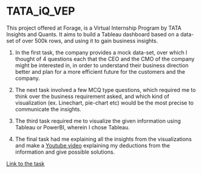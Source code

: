 # TATA_iQ_VEP
This project offered at Forage, is a Virtual Internship Program by TATA Insights and Quants. It aims to build a Tableau dashboard based on a data-set of over 500k rows, and using it to gain business insights.

1. In the first task, the company provides a mock data-set, over which I thought of 4 questions each that the CEO and the CMO of the company might be interested in, in order to understand their business direction better and plan for a more efficient future for the customers and the company.

2. The next task involved a few MCQ type questions, which required me to think over the business requirement asked, and which kind of visualization (ex. Linechart, pie-chart etc) would be the most precise to communicate the insights.

3. The third task required me to visualize the given information using Tableau or PowerBI, wherein I chose Tableau.

4. The final task had me explaining all the insights from the visualizations and make a <a href="https://www.youtube.com/watch?v=ugiJuZIGdoA" target="_blank">Youtube video</a> explaining my deductions from the information and give possible solutions.

<a href="https://www.theforage.com/virtual-internships/prototype/MyXvBcppsW2FkNYCX/Data-Visualisation-Empowering-Business-with-Effective-Insights?ref=DTZGyRftdiTvBtMeX" target="_blank">Link to the task</a>

